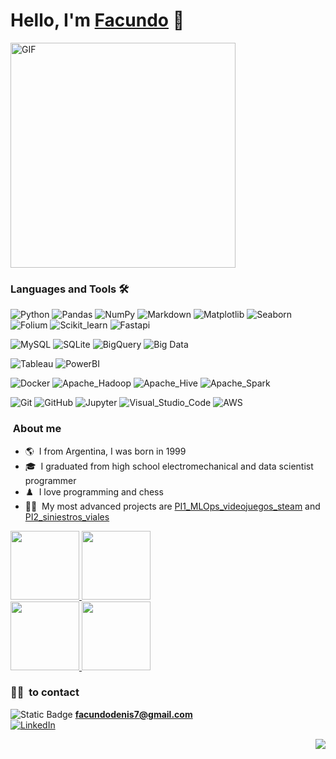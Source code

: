 <div>
  <h1 align="left">Hello, I'm <a href="https://www.linkedin.com/in/facundo-nicolas-denis-60933b199/">Facundo</a> 👋</h1>
</div>

<div>
<a href= https://github.com/Facundo022>
<img align="center" alt="GIF" height="360px" src="https://media.giphy.com/media/v1.Y2lkPTc5MGI3NjExZjF4Mmw0cDUwbGkxZnoxdDJudndobTg2YmxrOGMwOHY3NGgxbXN3bSZlcD12MV9pbnRlcm5hbF9naWZfYnlfaWQmY3Q9Zw/yrGpiUiN8wl6mr58AI/giphy.gif" /></a>
</div>

### Languages and Tools 🛠 

![Python](https://img.shields.io/badge/Python%20-%20black?logo=Python&link=https%3A%2F%2Fwww.python.org%2F)
![Pandas](https://img.shields.io/badge/Pandas%20-%20black?logo=Pandas&link=https%3A%2F%2Fpandas.pydata.org%2F)
![NumPy](https://img.shields.io/badge/numpy%20-%20black?logo=numpy&link=https%3A%2F%2Fnumpy.org%2F)
![Markdown](https://img.shields.io/badge/Markdown%20-%20black?logo=Markdown&link=https%3A%2F%2Fmarkdown.es%2F)
![Matplotlib](https://img.shields.io/badge/Matplotlib%20-%20black?logo=matplotlib&link=https%3A%2F%2Fmatplotlib.org%2F)
![Seaborn](https://img.shields.io/badge/Seaborn%20-%20black?logo=Seaborn&link=https%3A%2F%2Fseaborn.pydata.org%2F)
![Folium](https://img.shields.io/badge/folium%20-%20black?logo=folium&link=https%3A%2F%2Fmappinggis.com%2F2022%2F09%2Ffolium-utilizando-leaflet-con-python%2F)
![Scikit_learn](https://img.shields.io/badge/Scikitlearn%20-%20black?logo=Scikitlearn&link=https%3A%2F%2Fscikit-learn.org%2Fstable%2F)
![Fastapi](https://img.shields.io/badge/Fastapi%20-%20black?logo=fastapi&link=https%3A%2F%2Ffastapi.tiangolo.com%2F)

![MySQL](https://img.shields.io/badge/Mysql%20-%20black?logo=Mysql&link=https%3A%2F%2Fwww.mysql.com%2Fproducts%2Fworkbench%2F)
![SQLite](https://img.shields.io/badge/SQLite%20-%20black?logo=SQLite&link=https%3A%2F%2Fwww.sqlite.org%2F)
![BigQuery](https://img.shields.io/badge/BigQuery%20-%20black?logo=BigQuery)
![Big Data](https://img.shields.io/badge/BigData%20-%20black?logo=BigData)

![Tableau](https://img.shields.io/badge/tableau%20-%20black?logo=tableau&link=https%3A%2F%2Fwww.tableau.com%2Fes-es)
![PowerBI](https://img.shields.io/badge/PowerBI%20-%20black?logo=PowerBI&link=https%3A%2F%2Fpowerbi.microsoft.com%2Fes-es%2Fdesktop%2F)

![Docker](https://img.shields.io/badge/Docker%20-%20black?logo=Docker&link=https%3A%2F%2Fwww.docker.com%2F)
![Apache_Hadoop](https://img.shields.io/badge/Apache%20Hadoop%20-%20black?logo=Apache%20Hadoop&link=https%3A%2F%2Fhadoop.apache.org%2F)
![Apache_Hive](https://img.shields.io/badge/Apache%20Hive%20-%20black?logo=Apache%20Hive&link=https%3A%2F%2Fhive.apache.org%2F)
![Apache_Spark](https://img.shields.io/badge/apache%20spark%20-%20black?logo=apache%20spark&link=https%3A%2F%2Fspark.apache.org%2F)

![Git](https://img.shields.io/badge/git%20-%20black?logo=git&link=https%3A%2F%2Fgit-scm.com%2F)
![GitHub](https://img.shields.io/badge/github%20-%20black?logo=github&link=https%3A%2F%2Fgithub.com%2F)
![Jupyter](https://img.shields.io/badge/jupyter%20-%20black?logo=jupyter&link=https%3A%2F%2Fjupyter.org%2F)
![Visual_Studio_Code](https://img.shields.io/badge/VSCode%20-%20black?logo=visualstudiocode&link=https%3A%2F%2Fcode.visualstudio.com%2F)
![AWS](https://img.shields.io/badge/AWS%20-%20black?logo=amazonaws&link=https%3A%2F%2Faws.amazon.com%2Fes%2F)


### &nbsp;About me

- 🌎​&nbsp; I from Argentina, I was born in 1999
- 🎓&nbsp; I graduated from high school electromechanical and data scientist programmer
- ♟️​&nbsp; I love programming and chess
- 👨‍💻&nbsp; My most advanced projects are [PI1_MLOps_videojuegos_steam](https://github.com/Facundo022/PI1_MLOps_videojuegos_steam) and [PI2_siniestros_viales](https://github.com/Facundo022/PI2_siniestros_viales)


<a href="[https://github.com/AVS1508](https://github.com/Facundo022)">
  <img height="110em" src="https://github-readme-stats.vercel.app/api?username=SebitaElGordito&theme=dark&show_icons=true&hide_border=true" /> 
  
  <img height="110em" src="https://github-readme-streak-stats.herokuapp.com/?user=SebitaElGordito&theme=dark&hide_border=true" />
   
  <br>
  <img height="110em" src="http://github-profile-summary-cards.vercel.app/api/cards/profile-details?username=SebitaElGordito&theme=dark&hide_border=false" />
  
  <img height="110em" src="https://github-readme-stats.vercel.app/api/top-langs/?username=SebitaElGordito&theme=dark&layout=compact&hide_border=true" />
</a>
</p>

### 🤝🏻 &nbsp;to contact  

<img alt="Static Badge" src="https://img.shields.io/badge/gmail%20-%20black?logo=gmail"> **facundodenis7@gmail.com**
<br>
<a href="https://www.linkedin.com/in/facundo-nicolas-denis-60933b199/"><img alt="LinkedIn" src="https://img.shields.io/badge/LinkedIn-blue?style=flat-square&logo=linkedin"></a>
<br>
<div align="right">
    <img src="https://komarev.com/ghpvc/?username=Facundo022&style=for-the-badge&color=55acb7&label=Views"/>
</div>





<!-- En el siguiente readme se utilizaron las siguientes paginas: 
https://www.canva.com/      para realizar el gift del inicio
https://giphy.com/          para guardar y utilizar por url
https://shields.io/         para mostrar el apartado de tegnologias y herramientas
-->
